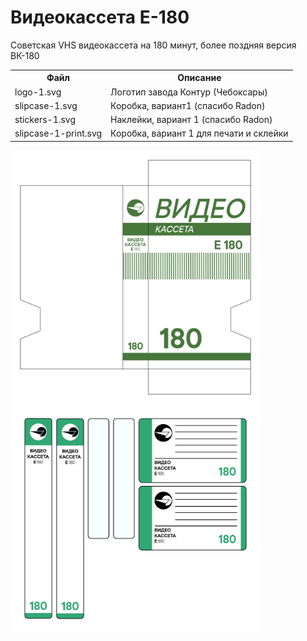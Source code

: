 # Видеокассета E-180
Советская VHS видеокассета на 180 минут, более поздняя версия ВК-180

<table>
  <tr>
    <th>Файл</th>
    <th>Описание</th>
  </tr>
    <td>logo-1.svg</td>
    <td>Логотип завода Контур (Чебоксары)</td>
  </tr>
  <tr>
    <td>slipcase-1.svg</td>
    <td>Коробка, вариант1 (спасибо Radon)</td>
  </tr>
  <tr>
    <td>stickers-1.svg</td>
    <td>Наклейки, вариант 1 (спасибо Radon)</td>
  </tr>
  <tr>
    <td>slipcase-1-print.svg</td>
    <td>Коробка, вариант 1 для печати и склейки</td>
  </tr>
</table>

<img align="left" width="400" src="https://raw.githubusercontent.com/fire0shadow/E180/master/slipcase-1.png">
<img align="left" width="400" src="https://raw.githubusercontent.com/fire0shadow/E180/master/stickers-1.png">
